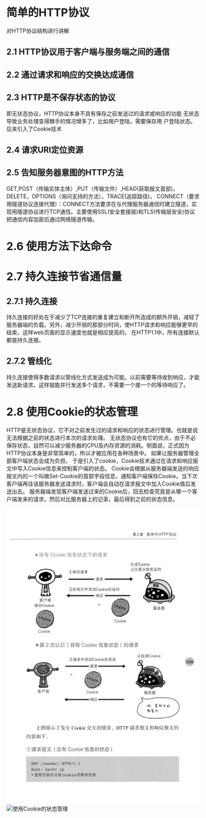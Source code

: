 # 简单的HTTP协议
对HTTP协议结构进行讲解
## 2.1 HTTP协议用于客户端与服务端之间的通信
## 2.2 通过请求和响应的交换达成通信
## 2.3 HTTP是不保存状态的协议
即无状态协议，HTTP协议本身不具有保存之前发送过的请求或响应的功能
无状态导致业务处理变得棘手的情况增多了，比如用户登陆，需要保存用
户登陆状态。
后来引入了Cookie技术
## 2.4 请求URI定位资源
## 2.5  告知服务器意图的HTTP方法
GET,POST（传输实体主体）,PUT（传输文件）,HEAD(获取报文首部)，DELETE，OPTIONS（询问支持的方法），TRACE(追踪路径)，
CONNECT（要求用隧道协议连接代理）：CONNECT方法要求在与代理服务器通信时建立隧道，实现用隧道协议进行TCP通信。主要使用SSL(安全套接层)和TLS(传输层安全)协议把通信内容加密后通过网络隧道传输。
# 2.6 使用方法下达命令
# 2.7 持久连接节省通信量
## 2.7.1 持久连接
持久连接的好处在于减少了TCP连接的重复建立和断开所造成的额外开销，减轻了服务器端的负载。另外，减少开销的那部分时间，使HTTP请求和响应能够更早的结束，这样web页面的显示速度也就是相应提高的。
在HTTP1.1中，所有连接默认都是持久连接。
## 2.7.2 管线化
持久连接使得多数请求以管线化方式发送成为可能。以前需要等待收到响应，才能发送新请求。这样就能并行发送多个请求，不需要一个接一个的等待响应了。
# 2.8 使用Cookie的状态管理
HTTP是无状态协议，它不对之前发生过的请求和响应的状态进行管理。也就是说无法根据之前的状态进行本次的请求处理。
无状态协议也有它的优点，由于不必保存状态，自然可以减少服务器的CPU及内存资源的消耗。侧面说，正式因为HTTP协议本身是非常简单的，所以才被应用在各种场景中。
如果让服务器管理全部客户端状态会成为负担。
于是引入了cookie，Cookie技术通过在请求和响应报文中写入Cookie信息来控制客户端的状态。 
Cookie会根据从服务器端发送的响应报文内的一个叫做Set-Cookie的首部字段信息，通知客户端保存Cookie。当下次客户端再往该服务器发送请求时，客户端会自动在请求报文中加入Cookie值后发送出去。
服务器端发现客户端发送过来的Cookie后，回去检查究竟是从哪一个客户端发来的请求，然后对比服务器上的记录，最后得到之前的状态信息。

![使用Cookie的状态管理](./img/filehelper_1477841623913_59.png)
![使用Cookie的状态管理](./img/filehelper_1477841623913_50.png)
